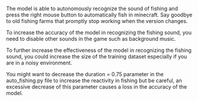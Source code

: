 

The model is able to autonomously recognize the sound of fishing and press the right mouse button to automatically fish in minecraft. Say goodbye to old fishing farms that promptly stop working when the version changes.

To increase the accuracy of the model in recognizing the fishing sound, you need to disable other sounds in the game such as background music.

To further increase the effectiveness of the model in recognizing the fishing sound, you could increase the size of the training dataset especially if you are in a noisy environment.

You might want to decrease the duration = 0.75 parameter in the auto_fishing.py file to increase the reactivity in fishing but be careful, an excessive decrease of this parameter causes a loss in the accuracy of the model.
